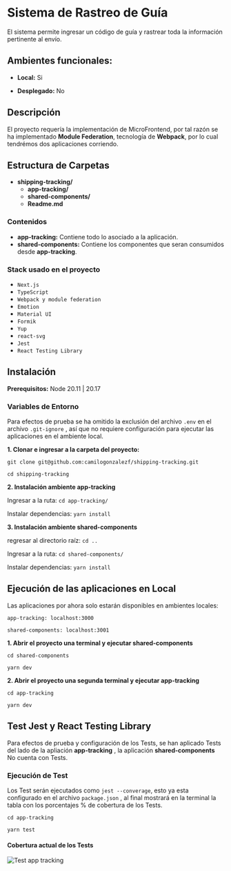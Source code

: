 # Sistema de Rastreo de Guía

El sistema permite ingresar un código de guía y rastrear toda la información pertinente al envío.

## Ambientes funcionales:

- **Local:** Si

- **Desplegado:** No

## Descripción

El proyecto requería la implementación de MicroFrontend, por tal razón se ha implementado **Module Federation**, tecnología de **Webpack**, por lo cual tendrémos dos aplicaciones corriendo.

## Estructura de Carpetas

- **shipping-tracking/**
  - **app-tracking/**
  - **shared-components/**
  - **Readme.md**

### Contenidos

- **app-tracking:** Contiene todo lo asociado a la aplicación.
- **shared-components:** Contiene los componentes que seran consumidos desde **app-tracking**.

### Stack usado en el proyecto

- `Next.js`
- `TypeScript`
- `Webpack y module federation`
- `Emotion`
- `Material UI`
- `Formik`
- `Yup`
- `react-svg`
- `Jest`
- `React Testing Library`

## Instalación

**Prerequisitos:** Node 20.11 | 20.17

### Variables de Entorno

Para efectos de prueba se ha omitido la exclusión del archivo `.env` en el archivo `.git-ignore` , así que no requiere configuración para ejecutar las aplicaciones en el ambiente local.

**1. Clonar e ingresar a la carpeta del proyecto:**

`git clone git@github.com:camilogonzalezf/shipping-tracking.git`

`cd shipping-tracking`

**2. Instalación ambiente app-tracking**

Ingresar a la ruta: `cd app-tracking/`

Instalar dependencias: `yarn install`

**3. Instalación ambiente shared-components**

regresar al directorio raíz: `cd ..`

Ingresar a la ruta: `cd shared-components/`

Instalar dependencias: `yarn install`

## Ejecución de las aplicaciones en Local

Las aplicaciones por ahora solo estarán disponibles en ambientes locales:

`app-tracking: localhost:3000`

`shared-components: localhost:3001`

**1. Abrir el proyecto una terminal y ejecutar shared-components**

`cd shared-components`

`yarn dev`

**2. Abrir el proyecto una segunda terminal y ejecutar app-tracking**

`cd app-tracking`

`yarn dev`

## Test Jest y React Testing Library

Para efectos de prueba y configuración de los Tests, se han aplicado Tests del lado de la apliación **app-tracking** , la aplicación **shared-components** No cuenta con Tests.

### Ejecución de Test

Los Test serán ejecutados como `jest --converage`, esto ya esta configurado en el archivo `package.json` , al final mostrará en la terminal la tabla con los porcentajes % de cobertura de los Tests.

`cd app-tracking`

`yarn test`

#### Cobertura actual de los Tests

![Test app tracking](https://i.imgur.com/FVpeQzT.jpeg)
